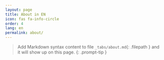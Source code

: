 ```yaml
---
layout: page
title: About in EN
icon: fas fa-info-circle
order: 4
lang: en
permalink: about/
---
```


> Add Markdown syntax content to file `_tabs/about.md`{: .filepath } and it will show up on this page.
{: .prompt-tip }
